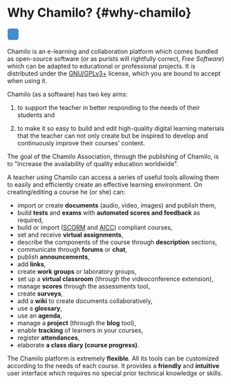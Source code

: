 # Why Chamilo? {#why-chamilo}

![](../assets/images21.png)

Chamilo is an e-learning and collaboration platform which comes bundled as open-source software (or as purists will rightfully correct, _Free Software_) which can be adapted to educational or professional projects. It is distributed under the [GNU/GPLv3+](http://fr.wikipedia.org/wiki/Licence_publique_générale_GNU) license, which you are bound to accept when using it.

Chamilo (as a software) has two key aims:

1.  to support the teacher in better responding to the needs of their students and

2.  to make it so easy to build and edit high-quality digital learning materials that the teacher can not only create but be inspired to develop and continuously improve their courses&#039; content.

The goal of the Chamilo Association, through the publishing of Chamilo, is to "Increase the availability of quality education worldwide".

A teacher using Chamilo can access a series of useful tools allowing them to easily and efficiently create an effective learning environment. On creating/editing a course he (or she) can:
*   import or create **documents** (audio, video, images) and publish them,
*   build **tests** and **exams** with **automated scores and feedback** as required,
*   build or import ([SCORM](http://fr.wikipedia.org/wiki/Sharable_Content_Object_Reference_Model) and [AICC](http://fr.wikipedia.org/wiki/Aviation_Industry_CBT_Committee)) compliant courses,
*   set and receive **virtual assignments**,
*   describe the components of the course through **description** sections,
*   communicate through **forums** or **chat**,
*   publish **announcements**,
*   add **links**,
*   create **work groups** or laboratory groups,
*   set up a **virtual classroom** (through the videoconference extension),
*   manage **scores** through the assessments tool,
*   create **surveys**,
*   add a **wiki** to create documents collaboratively,
*   use a **glossary**,
*   use an **agenda**,
*   manage a **project** (through the **blog** tool),
*   enable **tracking** of learners in your courses,
*   register **attendances**,
*   elaborate **a class diary (course progress)**.

The Chamilo platform is extremely **flexible**. All its tools can be customized according to the needs of each course. It provides a **friendly** and **intuitive** user interface which requires no special prior technical knowledge or skills.
